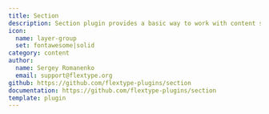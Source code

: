 ```yaml
---
title: Section
description: Section plugin provides a basic way to work with content sections.
icon:
  name: layer-group
  set: fontawesome|solid
category: content
author:
  name: Sergey Romanenko
  email: support@flextype.org
github: https://github.com/flextype-plugins/section
documentation: https://github.com/flextype-plugins/section
template: plugin
---
```

